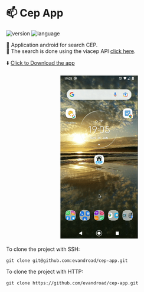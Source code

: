 # :mailbox: Cep App
![version](https://img.shields.io/badge/version-1.0-blue?style=flat-square)
![language](https://img.shields.io/badge/language-java-blue?style=flat-square)

:iphone: Application android for search CEP.  
:mag_right: The search is done using the viacep API [click here](https://viacep.com.br/).

:arrow_down: <a href="https://github.com/evandroad/cep-app/raw/main/app/build/outputs/apk/debug/cep-app_v1.1.apk" download>Click to Download the app</a>

<img src="assets/video.gif" alt="demo" width="210px" style="display: block; margin: 20px auto;">

To clone the project with SSH:

    git clone git@github.com:evandroad/cep-app.git

To clone the project with HTTP:

    git clone https://github.com/evandroad/cep-app.git
